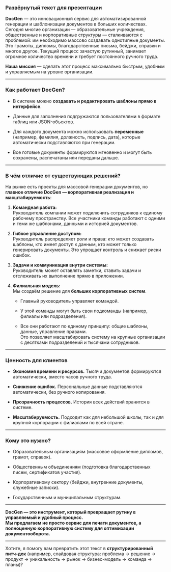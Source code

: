 ### Развёрнутый текст для презентации

**DocGen** — это инновационный сервис для автоматизированной генерации и шаблонизации документов в больших количествах.  
Сегодня многие организации — образовательные учреждения, общественные и корпоративные структуры — сталкиваются с проблемой: им необходимо массово создавать однотипные документы. Это грамоты, дипломы, благодарственные письма, бейджи, справки и многое другое. Текущий процесс зачастую рутинный, занимает огромное количество времени и требует постоянного ручного труда.

**Наша миссия** — сделать этот процесс максимально быстрым, удобным и управляемым на уровне организации.

---

### Как работает DocGen?

- В системе можно **создавать и редактировать шаблоны прямо в интерфейсе**.
    
- Данные для заполнения подгружаются пользователями в формате таблиц или JSON-объектов.
    
- Для каждого документа можно использовать **переменные** (например, фамилия, должность, подпись, дата), которые автоматически подставляются при генерации.
    
- Все готовые документы формируются мгновенно и могут быть сохранены, распечатаны или переданы дальше.
    

---

### В чём отличие от существующих решений?

На рынке есть проекты для массовой генерации документов, но **главное отличие DocGen — корпоративная реализация и масштабируемость**:

1. **Командная работа:**  
    Руководитель компании может подключить сотрудников к единому рабочему пространству. Все участники команды работают с одними и теми же шаблонами, данными и историей документов.
    
2. **Гибкое управление доступом:**  
    Руководитель распределяет роли и права: кто может создавать шаблоны, кто имеет доступ к данным, кто может только генерировать документы. Это упрощает контроль и снижает риски ошибок.
    
3. **Задачи и коммуникация внутри системы:**  
    Руководитель может оставлять заметки, ставить задачи и отслеживать их выполнение прямо в приложении.
    
4. **Филиальная модель:**  
    Мы создаём решение для **больших корпоративных систем**.
    
    - Главный руководитель управляет командой.
        
    - У этой команды могут быть свои подкоманды (например, филиалы или подразделения).
        
    - Все они работают по единому принципу: общие шаблоны, данные, управление правами.  
        Это позволяет масштабировать систему на крупные организации с десятками подразделений и тысячами сотрудников.
        

---

### Ценность для клиентов

- **Экономия времени и ресурсов.** Тысячи документов формируются автоматически, вместо часов ручного труда.
    
- **Снижение ошибок.** Персональные данные подставляются автоматически, без ручного копирования.
    
- **Прозрачность процессов.** История всех действий хранится в системе.
    
- **Масштабируемость.** Подходит как для небольшой школы, так и для крупной корпорации с филиалами по всей стране.
    

---

### Кому это нужно?

- Образовательным организациям (массовое оформление дипломов, грамот, справок).
    
- Общественным объединениям (подготовка благодарственных писем, сертификатов участия).
    
- Корпоративному сектору (бейджи, внутренние документы, служебные записки).
    
- Государственным и муниципальным структурам.
    

---

**DocGen — это инструмент, который превращает рутину в управляемый и удобный процесс.  
Мы предлагаем не просто сервис для печати документов, а полноценную корпоративную систему для оптимизации документооборота.**

---

Хотите, я помогу вам превратить этот текст в **структурированный питч-дек** (например, слайдовая структура: проблема → решение → продукт → уникальность → рынок → бизнес-модель → команда → планы)?